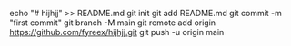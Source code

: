 echo "# hijhjj" >> README.md
git init
git add README.md
git commit -m "first commit"
git branch -M main
git remote add origin https://github.com/fyreex/hijhjj.git
git push -u origin main

